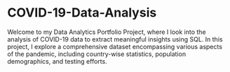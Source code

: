 # COVID-19-Data-Analysis
Welcome to my Data Analytics Portfolio Project, where I look into the analysis of COVID-19 data to extract meaningful insights using SQL. In this project, I explore a comprehensive dataset encompassing various aspects of the pandemic, including country-wise statistics, population demographics, and testing efforts.
